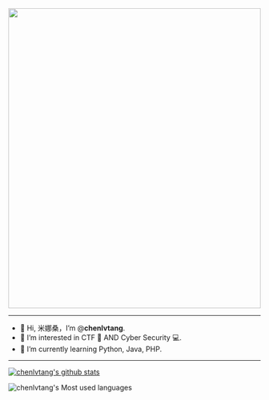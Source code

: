 <img src="https://cdn.jsdelivr.net/gh/chenlvtang/picbed/img/taytay.jpg" width="100%" height="600"/>

---
- 🐥 Hi, 米娜桑，I’m @**chenlvtang**.
- 🏁 I’m interested in CTF 🏴 AND Cyber Security 💻. 
- 🌱 I’m currently learning Python, Java, PHP.
---

[![chenlvtang's github stats](https://github-readme-stats.vercel.app/api?username=chenlvtang&theme=onedark)](https://github.com/chenlvtang/github-readme-stats)

![chenlvtang's Most used languages](https://github-readme-stats.vercel.app/api/top-langs?username=chenlvtang&show_icons=true&count_private=true&theme=onedark)

